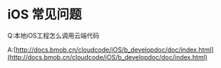 # iOS 常见问题

Q:本地iOS工程怎么调用云端代码

A:[http://docs.bmob.cn/cloudcode/iOS/b_developdoc/doc/index.html](http://docs.bmob.cn/cloudcode/iOS/b_developdoc/doc/index.html)





